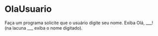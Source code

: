 # OlaUsuario
Faça um programa solicite que o usuário digite seu nome. Exiba Olá, ___! (na lacuna ___ exiba o nome digitado).
